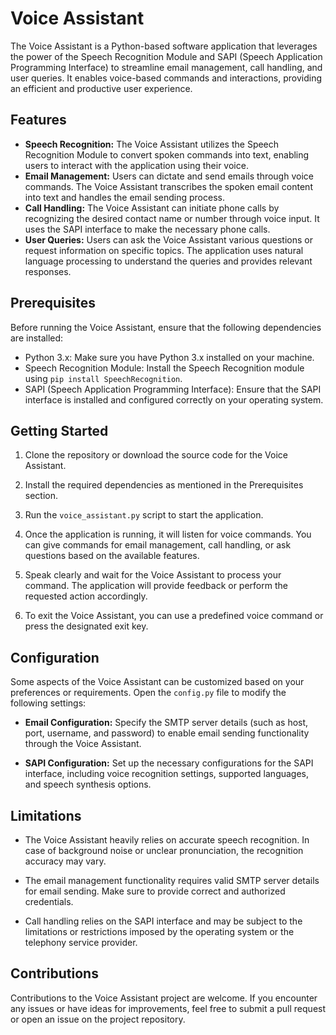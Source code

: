 # Voice Assistant

The Voice Assistant is a Python-based software application that leverages the power of the Speech Recognition Module and SAPI (Speech Application Programming Interface) to streamline email management, call handling, and user queries. It enables voice-based commands and interactions, providing an efficient and productive user experience.

## Features

- **Speech Recognition:** The Voice Assistant utilizes the Speech Recognition Module to convert spoken commands into text, enabling users to interact with the application using their voice.
- **Email Management:** Users can dictate and send emails through voice commands. The Voice Assistant transcribes the spoken email content into text and handles the email sending process.
- **Call Handling:** The Voice Assistant can initiate phone calls by recognizing the desired contact name or number through voice input. It uses the SAPI interface to make the necessary phone calls.
- **User Queries:** Users can ask the Voice Assistant various questions or request information on specific topics. The application uses natural language processing to understand the queries and provides relevant responses.

## Prerequisites

Before running the Voice Assistant, ensure that the following dependencies are installed:

- Python 3.x: Make sure you have Python 3.x installed on your machine.
- Speech Recognition Module: Install the Speech Recognition module using `pip install SpeechRecognition`.
- SAPI (Speech Application Programming Interface): Ensure that the SAPI interface is installed and configured correctly on your operating system.

## Getting Started

1. Clone the repository or download the source code for the Voice Assistant.

2. Install the required dependencies as mentioned in the Prerequisites section.

3. Run the `voice_assistant.py` script to start the application.

4. Once the application is running, it will listen for voice commands. You can give commands for email management, call handling, or ask questions based on the available features.

5. Speak clearly and wait for the Voice Assistant to process your command. The application will provide feedback or perform the requested action accordingly.

6. To exit the Voice Assistant, you can use a predefined voice command or press the designated exit key.

## Configuration

Some aspects of the Voice Assistant can be customized based on your preferences or requirements. Open the `config.py` file to modify the following settings:

- **Email Configuration:** Specify the SMTP server details (such as host, port, username, and password) to enable email sending functionality through the Voice Assistant.

- **SAPI Configuration:** Set up the necessary configurations for the SAPI interface, including voice recognition settings, supported languages, and speech synthesis options.

## Limitations

- The Voice Assistant heavily relies on accurate speech recognition. In case of background noise or unclear pronunciation, the recognition accuracy may vary.

- The email management functionality requires valid SMTP server details for email sending. Make sure to provide correct and authorized credentials.

- Call handling relies on the SAPI interface and may be subject to the limitations or restrictions imposed by the operating system or the telephony service provider.

## Contributions

Contributions to the Voice Assistant project are welcome. If you encounter any issues or have ideas for improvements, feel free to submit a pull request or open an issue on the project repository.
